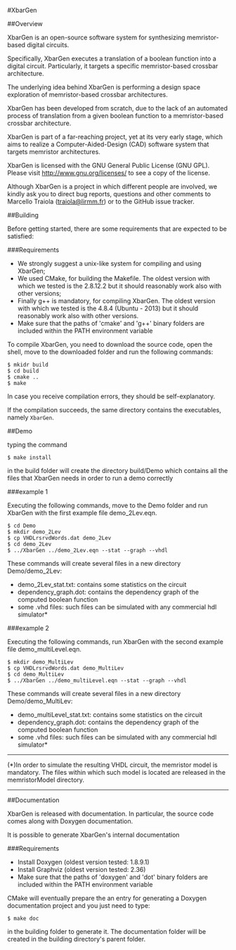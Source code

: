 #XbarGen

##Overview

XbarGen is an open-source software system for synthesizing memristor-based digital circuits.

Specifically, XbarGen executes a translation of a boolean function into a digital circuit. Particularly, it targets a specific memristor-based crossbar architecture.

The underlying idea behind XbarGen is performing a design space exploration of memristor-based crossbar architectures.

XbarGen has been developed from scratch, due to the lack of an automated process of translation from a given boolean function to a memristor-based crossbar architecture.

XbarGen is part of a far-reaching project, yet at its very early stage, which aims to realize a Computer-Aided-Design (CAD) software system that targets memristor architectures.

XbarGen is licensed with the GNU General Public License (GNU GPL). Please visit http://www.gnu.org/licenses/ to see a copy of the license.

Although XbarGen is a project in which different people are involved, we kindly ask you to direct bug reports, questions and other comments to Marcello Traiola (traiola@lirmm.fr) or to the GitHub issue tracker.

##Building

Before getting started, there are some requirements that are expected to be satisfied:

###Requirements

- We strongly suggest a unix-like system for compiling and using XbarGen;
- We used CMake, for building the Makefile. The oldest version with which we tested is the 2.8.12.2 but it should reasonably work also with other versions;
- Finally g++ is mandatory, for compiling XbarGen. The oldest version with which we tested is the 4.8.4 (Ubuntu - 2013) but it should reasonably work also with other versions.
- Make sure that the paths of 'cmake' and 'g++' binary folders are included within the PATH environment variable

To compile XbarGen, you need to download the source code, open the shell, move to the downloaded folder and run the following commands:

```
$ mkidr build 
$ cd build 
$ cmake .. 
$ make
```

In case you receive compilation errors, they should be self-explanatory.

If the compilation succeeds, the same directory contains the executables, namely `XbarGen`.

##Demo

typing the command

```
$ make install
```

in the build folder will create the directory build/Demo which contains all the files that XbarGen needs in order to run a demo correctly

###example 1

Executing the following commands, move to the Demo folder and run XbarGen with the first example file demo_2Lev.eqn.

```
$ cd Demo 
$ mkdir demo_2Lev 
$ cp VHDLrsrvdWords.dat demo_2Lev 
$ cd demo_2Lev 
$ ../XbarGen ../demo_2Lev.eqn --stat --graph --vhdl 
```

These commands will create several files in a new directory Demo/demo_2Lev:

- demo_2Lev_stat.txt: contains some statistics on the circuit
- dependency_graph.dot: contains the dependency graph of the computed boolean function
- some .vhd files: such files can be simulated with any commercial hdl simulator*

###example 2

Executing the following commands, run XbarGen with the second example file demo_multiLevel.eqn.

```
$ mkdir demo_MultiLev 
$ cp VHDLrsrvdWords.dat demo_MultiLev 
$ cd demo_MultiLev 
$ ../XbarGen ../demo_multiLevel.eqn --stat --graph --vhdl 
```

These commands will create several files in a new directory Demo/demo_MultiLev:

- demo_multiLevel_stat.txt: contains some statistics on the circuit
- dependency_graph.dot: contains the dependency graph of the computed boolean function
- some .vhd files: such files can be simulated with any commercial hdl simulator*

<hr>
(*)In order to simulate the resulting VHDL circuit, the memristor model is mandatory. The files within which such model is located are released in the memristorModel directory.
<hr>

##Documentation

XbarGen is released with documentation. In particular, the source code comes along with Doxygen documentation.

It is possible to generate XbarGen's internal documentation

###Requirements

- Install Doxygen (oldest version tested: 1.8.9.1)
- Install Graphviz (oldest version tested: 2.36)
- Make sure that the paths of 'doxygen' and 'dot' binary folders are included within the PATH environment variable

CMake will eventually prepare the an entry for generating a Doxygen documentation project and you just need to type:

```
$ make doc
```

in the building folder to generate it. The documentation folder will be created in the building directory's parent folder.
